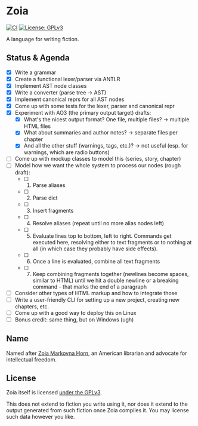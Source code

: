 # Zoia

[![CI](https://github.com/Infernio/zoia/actions/workflows/ci.yaml/badge.svg)](https://github.com/Infernio/zoia/actions/workflows/ci.yaml)
[![License: GPLv3](https://img.shields.io/badge/license-GPLv3-blue.svg)](LICENSE)

A language for writing fiction.

## Status & Agenda
- [x] Write a grammar
- [x] Create a functional lexer/parser via ANTLR
- [x] Implement AST node classes
- [x] Write a converter (parse tree -> AST)
- [x] Implement canonical reprs for all AST nodes
- [x] Come up with some tests for the lexer, parser and canonical repr
- [x] Experiment with AO3 (the primary output target) drafts:
  - [x] What's the nicest output format? One file, multiple files? -> multiple HTML files
  - [x] What about summaries and author notes? -> separate files per chapter
  - [x] And all the other stuff (warnings, tags, etc.)? -> not useful (esp. for warnings, which are radio buttons)
- [ ] Come up with mockup classes to model this (series, story, chapter)
- [ ] Model how we want the whole system to process our nodes (rough draft):
  - [ ] 1. Parse aliases
  - [ ] 2. Parse dict
  - [ ] 3. Insert fragments
  - [ ] 4. Resolve aliases (repeat until no more alias nodes left)
  - [ ] 5. Evaluate lines top to bottom, left to right.
           Commands get executed here, resolving either to text fragments
           or to nothing at all (in which case they probably have side effects).
  - [ ] 6. Once a line is evaluated, combine all text fragments
  - [ ] 7. Keep combining fragments together (newlines become spaces, similar
           to HTML) until we hit a double newline or a breaking command - that
           marks the end of a paragraph
- [ ] Consider other types of HTML markup and how to integrate those
- [ ] Write a user-friendly CLI for setting up a new project, creating new
      chapters, etc.
- [ ] Come up with a good way to deploy this on Linux
- [ ] Bonus credit: same thing, but on Windows (ugh)

## Name
Named after [Zoia Markovna Horn](https://en.wikipedia.org/wiki/Zoia_Horn),
an American librarian and advocate for intellectual freedom.

## License
Zoia itself is licensed [under the GPLv3](LICENSE).

This does not extend to fiction you write using it, nor does it extend to
the output generated from such fiction once Zoia compiles it. You may
license such data however you like.
